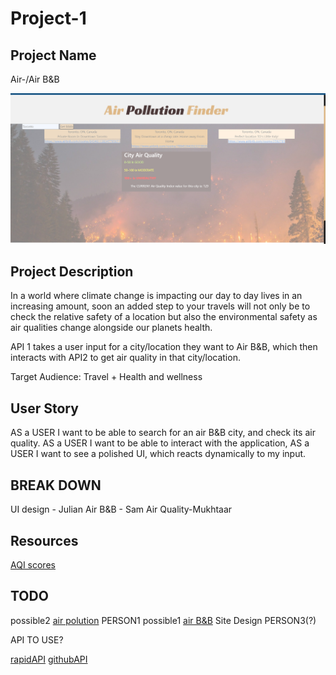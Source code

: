 # Project-1

## Project Name

Air-/Air B&B

![ScreenShot](./ScreenShot.png)
## Project Description

In a world where climate change is impacting our day to day lives in an increasing amount, soon an added step to your travels will not only be to check the relative safety of a location but also the environmental safety as air qualities change alongside our planets health.

API 1 takes a user input for a city/location they want to Air B&B, which then interacts with API2 to get air quality in that city/location.

Target Audience:
Travel + Health and wellness

## User Story

AS a USER I want to be able to search for an air B&B city, and check its air quality.
AS a USER I want to be able to interact with the application,
AS a USER I want to see a polished UI, which reacts dynamically to my input.

## BREAK DOWN

UI design - Julian
Air B&B - Sam
Air Quality-Mukhtaar

## Resources
[AQI scores](https://www.airnow.gov/aqi/aqi-basics/)

## TODO

possible2
[air polution](https://rapidapi.com/apidojo/api/airvisual1/) PERSON1
possible1
[air B&B](https://rapidapi.com/3b-data-3b-data-default/api/airbnb13/)
Site Design PERSON3(?)

API TO USE?

[rapidAPI](https://rapidapi.com/hub/)
[githubAPI](https://coding-boot-camp.github.io/full-stack/apis/api-resources)

